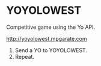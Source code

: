 YOYOLOWEST
=======
Competitive game using the Yo API. 

http://yoyolowest.mpgarate.com


1. Send a YO to YOYOLOWEST.
2. Repeat.
